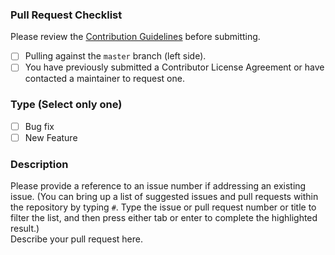 ### Pull Request Checklist

Please review the [Contribution Guidelines](../CONTRIBUTING.md) before submitting.

- [ ] Pulling against the `master` branch (left side).
- [ ] You have previously submitted a Contributor License Agreement or have contacted a maintainer to request one.

### Type (Select only one)

- [ ] Bug fix
- [ ] New Feature

### Description
Please provide a reference to an issue number if addressing an existing issue. (You can bring up a list of suggested issues and pull requests within the repository by typing `#`. Type the issue or pull request number or title to filter the list, and then press either tab or enter to complete the highlighted result.)  
Describe your pull request here.


<!-- Modified by Tektronix. Original Content developed by the angular-translate team and Pascal Precht and their Pull Request Template available at https://github.com/angular-translate/angular-translate -->
